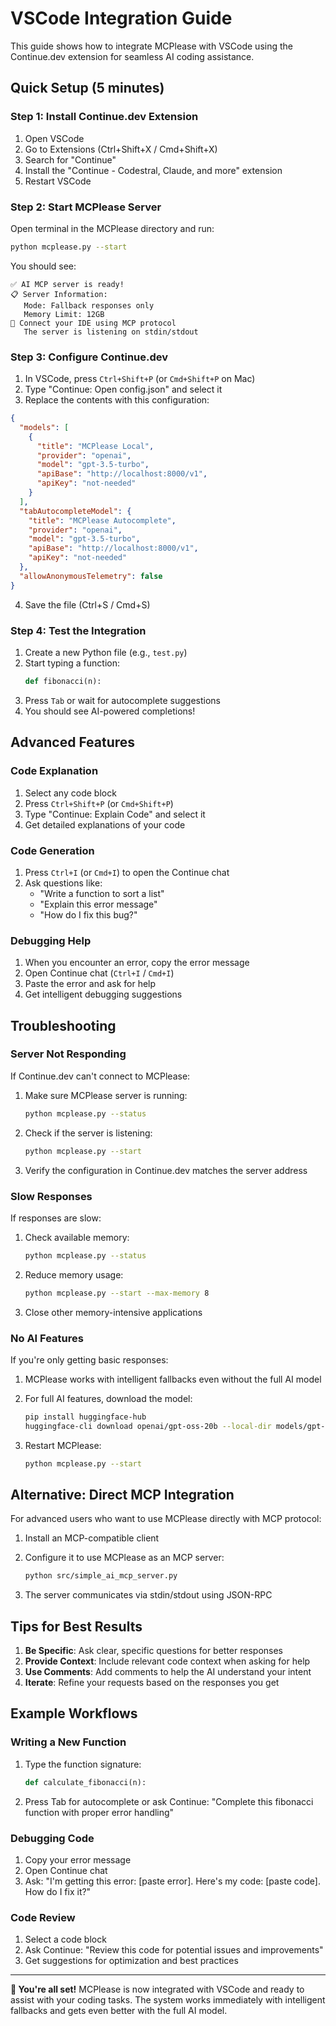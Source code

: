 # VSCode Integration Guide

This guide shows how to integrate MCPlease with VSCode using the Continue.dev extension for seamless AI coding assistance.

## Quick Setup (5 minutes)

### Step 1: Install Continue.dev Extension

1. Open VSCode
2. Go to Extensions (Ctrl+Shift+X / Cmd+Shift+X)
3. Search for "Continue"
4. Install the "Continue - Codestral, Claude, and more" extension
5. Restart VSCode

### Step 2: Start MCPlease Server

Open terminal in the MCPlease directory and run:

```bash
python mcplease.py --start
```

You should see:
```
✅ AI MCP server is ready!
📋 Server Information:
   Mode: Fallback responses only
   Memory Limit: 12GB
🔌 Connect your IDE using MCP protocol
   The server is listening on stdin/stdout
```

### Step 3: Configure Continue.dev

1. In VSCode, press `Ctrl+Shift+P` (or `Cmd+Shift+P` on Mac)
2. Type "Continue: Open config.json" and select it
3. Replace the contents with this configuration:

```json
{
  "models": [
    {
      "title": "MCPlease Local",
      "provider": "openai",
      "model": "gpt-3.5-turbo",
      "apiBase": "http://localhost:8000/v1",
      "apiKey": "not-needed"
    }
  ],
  "tabAutocompleteModel": {
    "title": "MCPlease Autocomplete",
    "provider": "openai", 
    "model": "gpt-3.5-turbo",
    "apiBase": "http://localhost:8000/v1",
    "apiKey": "not-needed"
  },
  "allowAnonymousTelemetry": false
}
```

4. Save the file (Ctrl+S / Cmd+S)

### Step 4: Test the Integration

1. Create a new Python file (e.g., `test.py`)
2. Start typing a function:
   ```python
   def fibonacci(n):
   ```
3. Press `Tab` or wait for autocomplete suggestions
4. You should see AI-powered completions!

## Advanced Features

### Code Explanation

1. Select any code block
2. Press `Ctrl+Shift+P` (or `Cmd+Shift+P`)
3. Type "Continue: Explain Code" and select it
4. Get detailed explanations of your code

### Code Generation

1. Press `Ctrl+I` (or `Cmd+I`) to open the Continue chat
2. Ask questions like:
   - "Write a function to sort a list"
   - "Explain this error message"
   - "How do I fix this bug?"

### Debugging Help

1. When you encounter an error, copy the error message
2. Open Continue chat (`Ctrl+I` / `Cmd+I`)
3. Paste the error and ask for help
4. Get intelligent debugging suggestions

## Troubleshooting

### Server Not Responding

If Continue.dev can't connect to MCPlease:

1. Make sure MCPlease server is running:
   ```bash
   python mcplease.py --status
   ```

2. Check if the server is listening:
   ```bash
   python mcplease.py --start
   ```

3. Verify the configuration in Continue.dev matches the server address

### Slow Responses

If responses are slow:

1. Check available memory:
   ```bash
   python mcplease.py --status
   ```

2. Reduce memory usage:
   ```bash
   python mcplease.py --start --max-memory 8
   ```

3. Close other memory-intensive applications

### No AI Features

If you're only getting basic responses:

1. MCPlease works with intelligent fallbacks even without the full AI model
2. For full AI features, download the model:
   ```bash
   pip install huggingface-hub
   huggingface-cli download openai/gpt-oss-20b --local-dir models/gpt-oss-20b
   ```

3. Restart MCPlease:
   ```bash
   python mcplease.py --start
   ```

## Alternative: Direct MCP Integration

For advanced users who want to use MCPlease directly with MCP protocol:

1. Install an MCP-compatible client
2. Configure it to use MCPlease as an MCP server:
   ```bash
   python src/simple_ai_mcp_server.py
   ```

3. The server communicates via stdin/stdout using JSON-RPC

## Tips for Best Results

1. **Be Specific**: Ask clear, specific questions for better responses
2. **Provide Context**: Include relevant code context when asking for help
3. **Use Comments**: Add comments to help the AI understand your intent
4. **Iterate**: Refine your requests based on the responses you get

## Example Workflows

### Writing a New Function

1. Type the function signature:
   ```python
   def calculate_fibonacci(n):
   ```

2. Press Tab for autocomplete or ask Continue:
   "Complete this fibonacci function with proper error handling"

### Debugging Code

1. Copy your error message
2. Open Continue chat
3. Ask: "I'm getting this error: [paste error]. Here's my code: [paste code]. How do I fix it?"

### Code Review

1. Select a code block
2. Ask Continue: "Review this code for potential issues and improvements"
3. Get suggestions for optimization and best practices

---

**🎉 You're all set!** MCPlease is now integrated with VSCode and ready to assist with your coding tasks. The system works immediately with intelligent fallbacks and gets even better with the full AI model.